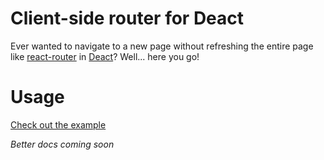 # Client-side router for Deact

Ever wanted to navigate to a new page without refreshing the entire page like [react-router](https://reactrouter.com/) in [Deact](https://pub.dev/packages/deact)? Well... here you go!

# Usage

[Check out the example](https://github.com/exaby73/deact_router/tree/main/example)

_Better docs coming soon_
